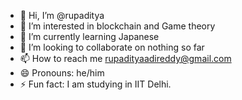 - 👋 Hi, I’m @rupaditya
- 👀 I’m interested in blockchain and Game theory
- 🌱 I’m currently learning Japanese
- 💞️ I’m looking to collaborate on nothing so far
- 📫 How to reach me rupadityaadireddy@gmail.com 
- 😄 Pronouns: he/him
- ⚡ Fun fact: I am studying in IIT Delhi.

<!---
rupaditya/rupaditya is a ✨ special ✨ repository because its `README.md` (this file) appears on your GitHub profile.
You can click the Preview link to take a look at your changes.
--->
